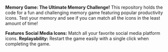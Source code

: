 **Memory Game: The Ultimate Memory Challenge!**
This repository holds the code for a fun and challenging memory game featuring popular productivity icons. Test your memory and see if you can match all the icons in the least amount of time!

**Features**
**Social Media Icons:** Match all your favorite social media platform icons.
**Replayability:** Restart the game easily with a single click when completing the game.
